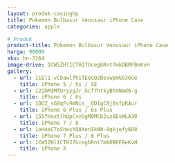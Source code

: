 ```yaml
---
layout: produk-casinghp
title: Pokemon Bulbasur Venusaur iPhone Case
categories: apple

# Produk
product-title: Pokemon Bulbasur Venusaur iPhone Case
harga: 90000
sku: hn-3164
image-drive: 1CW5ZHlICTHJ7UcegbRnt7mkOBRFBeKvH
gallery:
  - url: 1iEl1-vCbawlfhiTEeGQzBevwpmGG36Ge
    title: iPhone 5 / 5s / SE
  - url: 12ihM3MfUryygJr_Gcf7htkyBhVNmd6-g
    title: iPhone 6 / 6s
  - url: 1DOZ_sG8qFv9mNis__0D1qC8j8sfpRAur
    title: iPhone 6 Plus / 6s Plus
  - url: 155fHaxtlhQpCvvSgM0MCb2uz8EvWLA38
    title: iPhone 7 / 8
  - url: 1oHoeCToShesYQ8XenIkNN-8qkjefy6D8
    title: iPhone 7 Plus / 8 Plus
  - url: 1CW5ZHlICTHJ7UcegbRnt7mkOBRFBeKvH
    title: iPhone X
---
```

